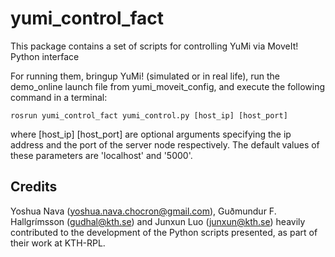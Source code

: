 # yumi_control_fact


This package contains a set of scripts for controlling YuMi via MoveIt! Python interface

For running them, bringup YuMi! (simulated or in real life), run the demo_online launch file from yumi_moveit_config, and execute the following command in a terminal:

```
rosrun yumi_control_fact yumi_control.py [host_ip] [host_port]
```
where [host_ip] [host_port] are optional arguments specifying the ip address and the port of the server node respectively. The default values of these parameters are 'localhost' and '5000'.


## Credits

Yoshua Nava (yoshua.nava.chocron@gmail.com), Guðmundur F. Hallgrímsson (gudhal@kth.se) and Junxun Luo (junxun@kth.se) heavily contributed to the development of the Python scripts presented, as part of their work at KTH-RPL.

